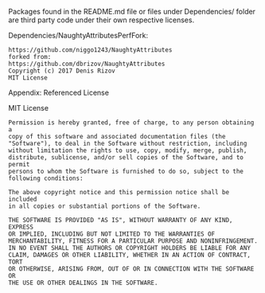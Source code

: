 Packages found in the README.md file or files under Dependencies/ folder are third party code under their own
respective licenses.

Dependencies/NaughtyAttributesPerfFork:

	https://github.com/niggo1243/NaughtyAttributes
	forked from:
	https://github.com/dbrizov/NaughtyAttributes
	Copyright (c) 2017 Denis Rizov
	MIT License

	
Appendix: Referenced License

MIT License

    Permission is hereby granted, free of charge, to any person obtaining a
    copy of this software and associated documentation files (the
    "Software"), to deal in the Software without restriction, including
    without limitation the rights to use, copy, modify, merge, publish,
    distribute, sublicense, and/or sell copies of the Software, and to permit
    persons to whom the Software is furnished to do so, subject to the
    following conditions:

    The above copyright notice and this permission notice shall be included
    in all copies or substantial portions of the Software.

    THE SOFTWARE IS PROVIDED "AS IS", WITHOUT WARRANTY OF ANY KIND, EXPRESS
    OR IMPLIED, INCLUDING BUT NOT LIMITED TO THE WARRANTIES OF
    MERCHANTABILITY, FITNESS FOR A PARTICULAR PURPOSE AND NONINFRINGEMENT.
    IN NO EVENT SHALL THE AUTHORS OR COPYRIGHT HOLDERS BE LIABLE FOR ANY
    CLAIM, DAMAGES OR OTHER LIABILITY, WHETHER IN AN ACTION OF CONTRACT, TORT
    OR OTHERWISE, ARISING FROM, OUT OF OR IN CONNECTION WITH THE SOFTWARE OR
    THE USE OR OTHER DEALINGS IN THE SOFTWARE.
